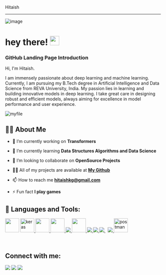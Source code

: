 Hitaish
_________________________________________________________________________________________________________________________________________________________________________

![image](https://user-images.githubusercontent.com/82643732/148670219-f1a38a80-608a-45c4-b8a4-eece9d0af8a9.png)



<h1 align="left">hey there! <img src="https://raw.githubusercontent.com/MartinHeinz/MartinHeinz/master/wave.gif" width="30px">






### GitHub Landing Page Introduction

Hi, I'm Hitaish.

I am immensely passionate about deep learning and machine learning. Currently, I am pursuing my B.Tech degree in Artificial Intelligence and Data Science from REVA University, India. My passion lies in learning and building innovative models in deep learning. I take great care in designing robust and efficient models, always aiming for excellence in model performance and user experience.

![myfile](22b22287602523.5dbd29081561d.gif)
    
## 🙋‍♂️ About Me

- 🔭 I’m currently working on **Transformers**

- 🌱 I’m currently learning **Data Structures Algorithms and Data Science**

- 👯 I’m looking to collaborate on **OpenSource Projects**

- 👨‍💻 All of my projects are available at **[My Github](https://github.com/Hitaishkg)**

- 📫 How to reach me **hitaishkg@gmail.com**

- ⚡ Fun fact **I play games**


## 🚀 Languages and Tools:

<p align="left"> 
    <a href="https://cplusplus.com" target="blank">
    <img src="https://img.icons8.com/?size=100&id=20906&format=png&color=000000" width="45" height="45" /></a>
    <a href="https://keras.io/" target="_blank"> <img src="https://img.icons8.com/material-rounded/24/000000/keras.png" alt="keras" width="45" height="45"/> </a>
    <a href="https://pandas.pydata.org/" target="_blank"> <img src="https://img.icons8.com/?size=100&id=xSkewUSqtErH&format=png&color=000000" width="45" height="45"/> </a>
    <a href="https://numpy.org/" target="_blank"> <img src="https://img.icons8.com/?size=100&id=aR9CXyMagKIS&format=png&color=000000" width="45" height="45"/> </a>
    <a href="https://www.java.com" target="_blank"> <img src="https://img.icons8.com/color/48/000000/java-coffee-cup-logo.png"/> </a>
    <a href="https://www.tensorflow.org/" target="_blank"> <img src="https://skillicons.dev/icons?i=tensorflow" width="45" height="45"/> </a>
    <a href="https://getbootstrap.com" target="_blank"> <img src="https://img.icons8.com/color/48/000000/bootstrap.png"/> </a> 
    <a href="https://www.python.org" target="_blank"> <img src="https://img.icons8.com/color/48/000000/python.png"/> </a> 
    <a style="padding-right:8px;" href="https://www.mysql.com/" target="_blank"> <img src="https://img.icons8.com/fluent/50/000000/mysql-logo.png"/> </a>
      <a href="https://firebase.google.com/" target="_blank"> <img src="https://img.icons8.com/color/48/000000/firebase.png"/> </a> 
     <a href="https://postman.com" target="_blank"> <img src="https://www.vectorlogo.zone/logos/getpostman/getpostman-icon.svg" alt="postman" width="45" height="45"/> </a>   
    </p>

<!-- [![React Badge](https://img.shields.io/badge/-React-61DBFB?style=for-the-badge&labelColor=black&logo=react&logoColor=61DBFB)](#)  [![Javascript Badge](https://img.shields.io/badge/-Javascript-F0DB4F?style=for-the-badge&labelColor=black&logo=javascript&logoColor=F0DB4F)](#) [![Typescript Badge](https://img.shields.io/badge/-Typescript-007acc?style=for-the-badge&labelColor=black&logo=typescript&logoColor=007acc)](#) [![Nodejs Badge](https://img.shields.io/badge/-Nodejs-3C873A?style=for-the-badge&labelColor=black&logo=node.js&logoColor=3C873A)](#) [![GraphQL Badge](https://img.shields.io/badge/-GraphQl-e535ab?style=for-the-badge&labelColor=black&logo=node.js&logoColor=e535ab)](#) -->
<br/>



## Connect with me:
<p align="left">

<a href = "www.linkedin.com/in/hitaish-k-g-536a09156./"><img src="https://img.icons8.com/fluent/48/000000/linkedin.png"/></a>
<a href = "https://x.com/HitaishKG"><img src="https://img.icons8.com/fluent/48/000000/twitter.png"/></a>
<a href = "https://www.instagram.com/hitaishkg//"><img src="https://img.icons8.com/fluent/48/000000/instagram-new.png"/></a>


</p>



